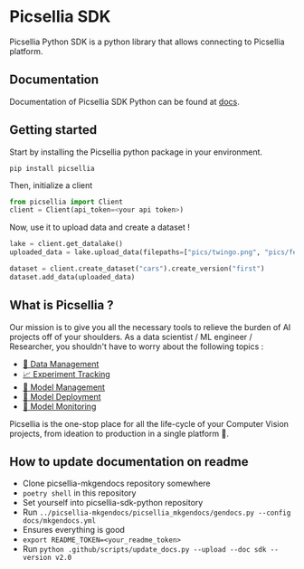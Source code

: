 # Picsellia SDK

Picsellia Python SDK is a python library that allows connecting to Picsellia platform.

## Documentation 

Documentation of Picsellia SDK Python can be found at [docs](https://documentation.picsellia.com/docs/getting-started). 

## Getting started 
Start by installing the Picsellia python package in your environment.
```
pip install picsellia
```

Then, initialize a client 
```python
from picsellia import Client
client = Client(api_token=<your api token>)
```

Now, use it to upload data and create a dataset !
```python
lake = client.get_datalake()
uploaded_data = lake.upload_data(filepaths=["pics/twingo.png", "pics/ferrari.png"], tags=["tag_car"])

dataset = client.create_dataset("cars").create_version("first")
dataset.add_data(uploaded_data)
```

## What is Picsellia ?

Our mission is to give you all the necessary tools to relieve the burden of AI projects off of your shoulders. As a data scientist / ML engineer / Researcher, you shouldn't have to worry about the following topics :

- [💾 Data Management](https://documentation.picsellia.com/docs/data-management) 
- [📈 Experiment Tracking](https://documentation.picsellia.com/docs/experiment-tracking)
- [📘 Model Management](https://documentation.picsellia.com/docs/export-an-experiment) 
- [🚀 Model Deployment](https://documentation.picsellia.com/docs/serverless) 
- [👀 Model Monitoring](https://documentation.picsellia.com/docs/monitor-model) 

Picsellia is the one-stop place for all the life-cycle of your Computer Vision projects, from ideation to production in a single platform 🚀. 



## How to update documentation on readme
- Clone picsellia-mkgendocs repository somewhere 
- `poetry shell` in this repository
- Set yourself into picsellia-sdk-python repository
- Run `../picsellia-mkgendocs/picsellia_mkgendocs/gendocs.py --config docs/mkgendocs.yml`
- Ensures everything is good
- `export README_TOKEN=<your_readme_token>`
- Run `python .github/scripts/update_docs.py --upload --doc sdk --version v2.0`
